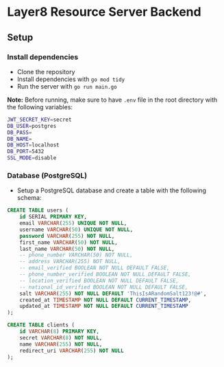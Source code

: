# Layer8 Resource Server Backend

## Setup

### Install dependencies

- Clone the repository
- Install dependencies with `go mod tidy`
- Run the server with `go run main.go`

**Note:** Before running, make sure to have `.env` file in the root directory with the following variables:

```bash
JWT_SECRET_KEY=secret
DB_USER=postgres
DB_PASS=
DB_NAME=
DB_HOST=localhost
DB_PORT=5432
SSL_MODE=disable
```

### Database (PostgreSQL)

- Setup a PostgreSQL database and create a table with the following schema:

```sql
CREATE TABLE users (
    id SERIAL PRIMARY KEY,
    email VARCHAR(255) UNIQUE NOT NULL,
    username VARCHAR(50) UNIQUE NOT NULL,
    password VARCHAR(255) NOT NULL,
    first_name VARCHAR(50) NOT NULL,
    last_name VARCHAR(50) NOT NULL,
    -- phone_number VARCHAR(50) NOT NULL,
    -- address VARCHAR(255) NOT NULL,
    -- email_verified BOOLEAN NOT NULL DEFAULT FALSE,
    -- phone_number_verified BOOLEAN NOT NULL DEFAULT FALSE,
    -- location_verified BOOLEAN NOT NULL DEFAULT FALSE,
    -- national_id_verified BOOLEAN NOT NULL DEFAULT FALSE,
    salt VARCHAR(255) NOT NULL DEFAULT 'ThisIsARandomSalt123!@#',
    created_at TIMESTAMP NOT NULL DEFAULT CURRENT_TIMESTAMP,
    updated_at TIMESTAMP NOT NULL DEFAULT CURRENT_TIMESTAMP
);

CREATE TABLE clients (
	id VARCHAR(8) PRIMARY KEY,
	secret VARCHAR(8) NOT NULL,
	name VARCHAR(255) NOT NULL,
	redirect_uri VARCHAR(255) NOT NULL
);

```
